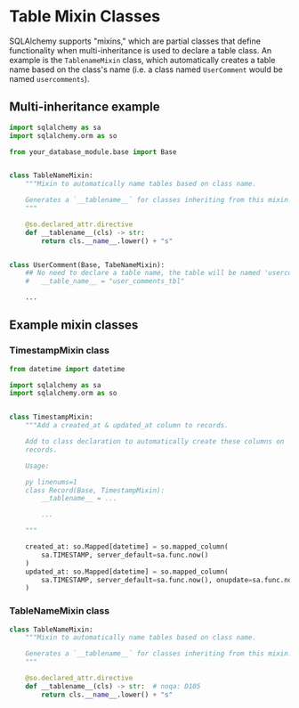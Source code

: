 # Table Mixin Classes

SQLAlchemy supports "mixins," which are partial classes that define functionality when multi-inheritance is used to declare a table class. An example is the `TablenameMixin` class, which automatically creates a table name based on the class's name (i.e. a class named `UserComment` would be named `usercomments`).

## Multi-inheritance example

```python title="SQLAlchemy table class multi-inheritance example" linenums="1"
import sqlalchemy as sa
import sqlalchemy.orm as so

from your_database_module.base import Base


class TableNameMixin:
    """Mixin to automatically name tables based on class name.

    Generates a `__tablename__` for classes inheriting from this mixin.
    """

    @so.declared_attr.directive
    def __tablename__(cls) -> str:
        return cls.__name__.lower() + "s"


class UserComment(Base, TabeNameMixin):
    ## No need to declare a table name, the table will be named 'usercomments'
    #   __table_name__ = "user_comments_tbl"

    ...

```

## Example mixin classes

### TimestampMixin class

```python title="TimestampMixin" linenums="1"
from datetime import datetime

import sqlalchemy as sa
import sqlalchemy.orm as so


class TimestampMixin:
    """Add a created_at & updated_at column to records.

    Add to class declaration to automatically create these columns on
    records.

    Usage:

    py linenums=1
    class Record(Base, TimestampMixin):
        __tablename__ = ...

        ...

    """

    created_at: so.Mapped[datetime] = so.mapped_column(
        sa.TIMESTAMP, server_default=sa.func.now()
    )
    updated_at: so.Mapped[datetime] = so.mapped_column(
        sa.TIMESTAMP, server_default=sa.func.now(), onupdate=sa.func.now()
    )

```

### TableNameMixin class

```python title="TimestampMixin" linenums="1"
class TableNameMixin:
    """Mixin to automatically name tables based on class name.

    Generates a `__tablename__` for classes inheriting from this mixin.
    """

    @so.declared_attr.directive
    def __tablename__(cls) -> str:  # noqa: D105
        return cls.__name__.lower() + "s"

```

